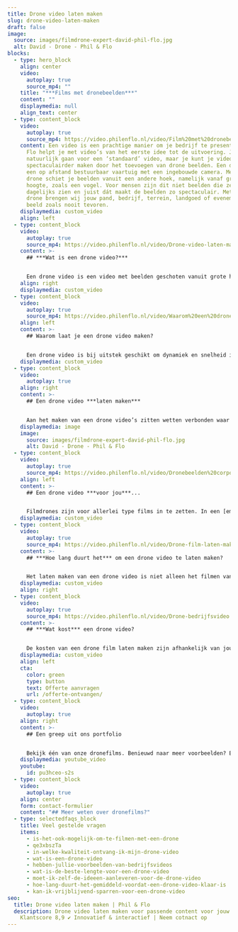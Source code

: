 ```yaml
---
title: Drone video laten maken
slug: drone-video-laten-maken
draft: false
image:
  source: images/filmdrone-expert-david-phil-flo.jpg
  alt: David - Drone - Phil & Flo
blocks:
  - type: hero_block
    align: center
    video:
      autoplay: true
      source_mp4: ""
    title: "***Films met dronebeelden***"
    content: ""
    displaymedia: null
    align_text: center
  - type: content_block
    video:
      autoplay: true
      source_mp4: https://video.philenflo.nl/video/Film%20met%20dronebeelden%20laten%20maken.mp4
    content: Een video is een prachtige manier om je bedrijf te presenteren. Phil &
      Flo helpt je met video’s van het eerste idee tot de uitvoering. Je kunt
      natuurlijk gaan voor een ‘standaard’ video, maar je kunt je video nog
      spectaculairder maken door het toevoegen van drone beelden. Een drone is
      een op afstand bestuurbaar vaartuig met een ingebouwde camera. Met een
      drone schiet je beelden vanuit een andere hoek, namelijk vanaf grote
      hoogte, zoals een vogel. Voor mensen zijn dit niet beelden die ze
      dagelijks zien en juist dát maakt de beelden zo spectaculair. Met onze 4K
      drone brengen wij jouw pand, bedrijf, terrein, landgoed of evenement in
      beeld zoals nooit tevoren.
    displaymedia: custom_video
    align: left
  - type: content_block
    video:
      autoplay: true
      source_mp4: https://video.philenflo.nl/video/Drone-video-laten-maken.mp4
    content: >-
      ## ***Wat is een drone video?***


      Een drone video is een video met beelden geschoten vanuit grote hoogtes in de lucht. Met de drone kunnen we vliegen over bijvoorbeeld bergen, weilanden en bedrijfsterreinen. Maar ook binnen bedrijfspanden kunnen we beelden vanaf boven maken. Zo brengen we kantoren, productieprocessen of andere bijzondere ruimtes of werkzaamheden binnen jouw organisatie in beeld.
    align: right
    displaymedia: custom_video
  - type: content_block
    video:
      autoplay: true
      source_mp4: https://video.philenflo.nl/video/Waarom%20een%20dronevideo%20maken.mp4
    align: left
    content: >-
      ## Waarom laat je een drone video maken?


      Een drone video is bij uitstek geschikt om dynamiek en snelheid in de film te krijgen. De mogelijkheid om te filmen vanuit de lucht opent vele filmtechnische deuren. Vanuit vogelperspectief ziet de wereld er heel anders uit, dit levert dus spannende shots op die blijven boeien. Middels een drone en de juiste filmtechnieken kan de dynamiek tussen intieme en ruimtelijke beelden sterk terug komen in je film. Denk bijvoorbeeld aan prachtige bewegende shots om een zonnepark heen die overgaat in een totaalshot van het zonnepark. Ook bewegende shots zijn ideaal met een drone te filmen. Met een drone kan je bijvoorbeeld een voertuig volgen. Vaak is de perfecte film een combinatie van dronebeelden en ‘normale’ filmbeelden. Veelal zijn dronebeelden dus een kers op de taart. Maar vergis je niet ook films met 100% dronebeelden zijn pakkend, overtuigend en kunnen jouw boodschap overbrengen bij de kijker.
    displaymedia: custom_video
  - type: content_block
    video:
      autoplay: true
    align: right
    content: >-
      ## Een drone video ***laten maken***


      Aan het maken van een drone video’s zitten wetten verbonden waar we ons aan moeten houden. Uiteraard volgen wij alle actuele drone wetgeving door de Nederlandse overheid en Europese Unie op de voet. We houden rekening met gecontroleerde luchtruimen en geldende ontheffingen. Onze drone specialisten hebben de nodige diploma’s en brevetten om veilig hun werk te kunnen doen. Dit zorgt voor een veilige en legale filmset. Om een écht goede dronefilm te schieten heb je natuurlijk ook creatief talent en de technische ‘know how’ nodig, zoals onze cameraman David op de foto. Met onze jarenlange ervaring en kennis van de laatste ontwikkelingen op gebied van drone video, bieden wij meerwaarde voor jouw film.
    displaymedia: image
    image:
      source: images/filmdrone-expert-david-phil-flo.jpg
      alt: David - Drone - Phil & Flo
  - type: content_block
    video:
      autoplay: true
      source_mp4: https://video.philenflo.nl/video/Dronebeelden%20corporate%20film.mp4
    align: left
    content: >-
      ## Een drone video ***voor jou***...


      Filmdrones zijn voor allerlei type films in te zetten. In een [employer branding](https://www.philenflo.nl/oplossingen/employer-branding/) of [corporate film](https://www.philenflo.nl/corporate-video/) helpen droneshots om een mooi overzicht te geven van een bedrijfspand of werkterrein. Wanneer je een film maakt voor een specifiek project wat je opgeleverd hebt, bijvoorbeeld een woonwijk, dan lenen dronebeelden zich bij uitstek om zowel kleine details in een wijk, als wel mooie overzichten te tonen. Zelfs binnenshuis is het mogelijk om met drones beelden te schieten. Wat voor type film je ook wilt schieten, een drone geeft je unieke beelden in vogelvlucht. Wil jij weten hoe drones jouw boodschap kunnen versterken? [Neem contact met ons op!](https://www.philenflo.nl/contact/)
    displaymedia: custom_video
  - type: content_block
    video:
      autoplay: true
      source_mp4: https://video.philenflo.nl/video/Drone-film-laten-maken.mp4
    content: >-
      ## ***Hoe lang duurt het*** om een drone video te laten maken?


      Het laten maken van een drone video is niet alleen het filmen van de beelden. Er gaat een proces van concept, strategie en voorbereiding aan vooraf en daarna moet alles nog gefilmd worden. Drone opnames laten maken, proberen we altijd in één dag te plannen. Onze creative producers maken daarom een strakke planning en script. Ben je benieuwd hoeveel tijd het kost om voor jouw bedrijf een video te maken? Neem dan vrijblijvend contact op met een van onze experts.
    displaymedia: custom_video
    align: right
  - type: content_block
    video:
      autoplay: true
      source_mp4: https://video.philenflo.nl/video/Drone-bedrijfsvideo.mp4
    content: >-
      ## ***Wat kost*** een drone video?


      De kosten van een drone film laten maken zijn afhankelijk van jouw eigen wensen. Hoe lang moet de film worden? Waarvoor ga je het voor inzetten? Voor elk doel kunnen we op maat een offerte maken. Wil je weten hoeveel jouw drone video gaat kosten? Phil & Flo denkt graag met je mee en werkt met eerlijke tarieven. Vraag vrijblijvend een offerte aan.
    displaymedia: custom_video
    align: left
    cta:
      color: green
      type: button
      text: Offerte aanvragen
      url: /offerte-ontvangen/
  - type: content_block
    video:
      autoplay: true
    align: right
    content: >-
      ## Een greep uit ons portfolio


      Bekijk één van onze dronefilms. Benieuwd naar meer voorbeelden? Bekijk dan hier [ons portfolio](https://www.philenflo.nl/portfolio/) of neem direct hieronder contact met ons op!
    displaymedia: youtube_video
    youtube:
      id: pu3hceo-s2s
  - type: content_block
    video:
      autoplay: true
    align: center
    form: contact-formulier
    content: "## Meer weten over dronefilms?"
  - type: selectedfaqs_block
    title: Veel gestelde vragen
    items:
      - is-het-ook-mogelijk-om-te-filmen-met-een-drone
      - qe3xbszTa
      - in-welke-kwaliteit-ontvang-ik-mijn-drone-video
      - wat-is-een-drone-video
      - hebben-jullie-voorbeelden-van-bedrijfsvideos
      - wat-is-de-beste-lengte-voor-een-drone-video
      - moet-ik-zelf-de-ideeen-aanleveren-voor-de-drone-video
      - hoe-lang-duurt-het-gemiddeld-voordat-een-drone-video-klaar-is
      - kan-ik-vrijblijvend-sparren-voor-een-drone-video
seo:
  title: Drone video laten maken | Phil & Flo
  description: Drone video laten maken voor passende content voor jouw doelgroep ✔
    Klantscore 8,9 ✔ Innovatief & interactief | Neem cotnact op
---
```

